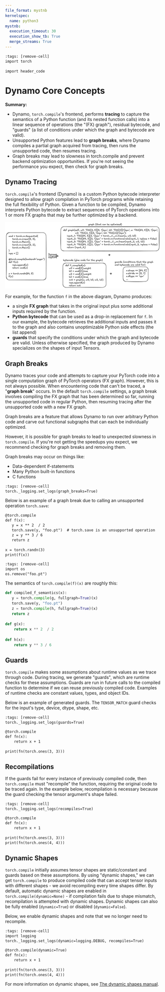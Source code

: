```yaml
---
file_format: mystnb
kernelspec:
  name: python3
mystnb:
  execution_timeout: 30
  execution_show_tb: True
  merge_streams: True
---
```


```{code-cell}
:tags: [remove-cell]
import torch

import header_code
```

# Dynamo Core Concepts

**Summary:**

- Dynamo, `torch.compile`'s frontend, performs **tracing** to capture the semantics of a Python function
  (and its nested function calls) into a linear sequence of operations (the "(FX) graph"),
  residual bytecode, and "guards" (a list of conditions under which the graph and bytecode are valid).
- Unsupported Python features lead to **graph breaks**, where Dynamo compiles a partial graph acquired from tracing,
  then runs the unsupported code, then resumes tracing.
- Graph breaks may lead to slowness in torch.compile and prevent backend optimization opportunities.
  If you're not seeing the performance you expect, then check for graph breaks.

## Dynamo Tracing
`torch.compile`'s frontend (Dynamo) is a custom Python bytecode interpreter designed to allow graph compilation
in PyTorch programs while retaining the full flexibility of Python. Given a function to be compiled, Dynamo
interprets Python bytecode to extract sequences of PyTorch operations into 1 or more FX graphs that may be further optimized by a backend.

![Summary diagram of Dynamo](_static/dynamo_summary_diagram.png)

For example, for the function `f` in the above diagram, Dynamo produces:
- a single **FX graph** that takes in the original input plus some additional inputs required by the function.
- **Python bytecode** that can be used as a drop-in replacement for `f`. In our example, the bytecode retrieves
  the additional inputs and passes it to the graph and also contains unoptimizable Python side effects (the list append)
- **guards** that specify the conditions under which the graph and bytecode are valid. Unless otherwise specified,
  the graph produced by Dynamo specializes on the shapes of input Tensors.

## Graph Breaks
Dynamo traces your code and attempts to capture your PyTorch code into a single computation graph of PyTorch
operators (FX graph). However, this is not always possible. When encountering code that can't be traced, a "**graph break**" occurs.
In the default `torch.compile` settings, a graph break involves compiling the FX graph that has been determined so far,
running the unsupported code in regular Python, then resuming tracing after the unsupported code with a new FX graph.

Graph breaks are a feature that allows Dynamo to run over arbitrary Python code and carve out functional subgraphs that can each be individually optimized.

However, it is possible for graph breaks to lead to unexpected slowness in `torch.compile`.
If you're not getting the speedups you expect, we recommend checking for graph breaks and removing them.

Graph breaks may occur on things like:

- Data-dependent if-statements
- Many Python built-in functions
- C functions

```{code-cell}
:tags: [remove-cell]
torch._logging.set_logs(graph_breaks=True)
```

Below is an example of a graph break due to calling an unsupported operation `torch.save`:

```{code-cell}
@torch.compile
def f(x):
   y = x ** 2  / 2
   torch.save(y, "foo.pt")  # torch.save is an unsupported operation
   z = y ** 3 / 6
   return z

x = torch.randn(3)
print(f(x))
```

```{code-cell}
:tags: [remove-cell]
import os
os.remove("foo.pt")
```

The semantics of `torch.compile(f)(x)` are roughly this:

```python
def compiled_f_semantics(x):
   y = torch.compile(g, fullgraph=True)(x)
   torch.save(y, "foo.pt")
   z = torch.compile(h, fullgraph=True)(x)
   return z

def g(x):
    return x ** 2  / 2

def h(x):
    return y ** 3 / 6
```

## Guards

`torch.compile` makes some assumptions about runtime values as we trace through code. During tracing, we generate "guards",
which are runtime checks for these assumptions. Guards are run in future calls to the compiled function to determine if we
can reuse previously compiled code. Examples of runtime checks are constant values, types, and object IDs.

Below is an example of generated guards. The `TENSOR_MATCH` guard checks for the input's type, device, dtype, shape, etc.

```{code-cell}
:tags: [remove-cell]
torch._logging.set_logs(guards=True)
```

```{code-cell}
@torch.compile
def fn(x):
    return x + 1

print(fn(torch.ones(3, 3)))
```

## Recompilations
If the guards fail for every instance of previously compiled code, then `torch.compile` must "recompile" the function,
requiring the original code to be traced again. In the example below, recompilation is necessary because the guard checking the tensor argument's shape failed.

```{code-cell}
:tags: [remove-cell]
torch._logging.set_logs(recompiles=True)
```

```{code-cell}
@torch.compile
def fn(x):
    return x + 1

print(fn(torch.ones(3, 3)))
print(fn(torch.ones(4, 4)))
```

## Dynamic Shapes

`torch.compile` initially assumes tensor shapes are static/constant and guards based on these assumptions. By using "dynamic shapes,"
we can get `torch.compile` to produce compiled code that can accept tensor inputs with different shapes - we avoid recompiling every time shapes differ.
By default, automatic dynamic shapes are enabled in `torch.compile(dynamic=None)` - if compilation fails due to shape mismatch,
recompilation is attempted with dynamic shapes. Dynamic shapes can also be fully enabled (`dynamic=True`) or disabled (`dynamic=False`).

Below, we enable dynamic shapes and note that we no longer need to recompile.

```{code-cell}
:tags: [remove-cell]
import logging
torch._logging.set_logs(dynamic=logging.DEBUG, recompiles=True)
```

```{code-cell}
@torch.compile(dynamic=True)
def fn(x):
    return x + 1

print(fn(torch.ones(3, 3)))
print(fn(torch.ones(4, 4)))
```

For more information on dynamic shapes, see [The dynamic shapes manual](https://docs.google.com/document/d/1GgvOe7C8_NVOMLOCwDaYV1mXXyHMXY7ExoewHqooxrs/edit?tab=t.0#heading=h.fh8zzonyw8ng).

